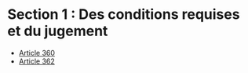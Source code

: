 # Section 1 : Des conditions requises et du jugement

- [Article 360](article-360.md)
- [Article 362](article-362.md)

